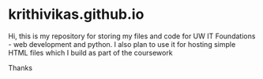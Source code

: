 
# krithivikas.github.io

Hi, this is my repository for storing my files and code for UW IT Foundations - web development and python. 
I also plan to use it for hosting simple HTML files which I build as part of the coursework

Thanks 
